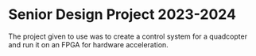 # Senior Design Project 2023-2024
The project given to use was to create a control system for a quadcopter and run it on an FPGA for hardware acceleration.